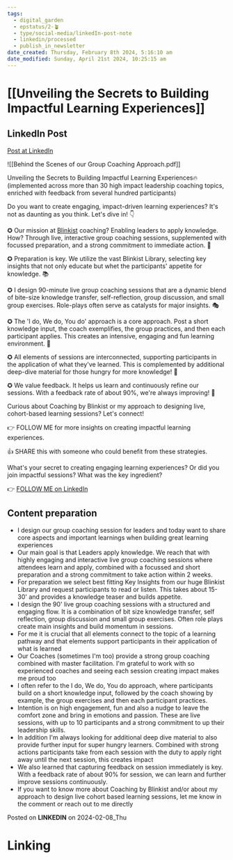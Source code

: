 ```yaml
---
tags:
  - digital_garden
  - epstatus/2-🪴
  - type/social-media/linkedIn-post-note
  - linkedin/processed
  - publish_in_newsletter
date_created: Thursday, February 8th 2024, 5:16:10 am
date_modified: Sunday, April 21st 2024, 10:25:15 am
---
```

# [[Unveiling the Secrets to Building Impactful Learning Experiences]]
## LinkedIn Post
[Post at LinkedIn](https://www.linkedin.com/posts/sebastiankamilli_behind-the-scenes-of-our-group-coaching-approach-activity-7161267426058289152-IlPM?utm_source=share&utm_medium=member_desktop)

![[Behind the Scenes of our Group Coaching Approach.pdf]]

Unveiling the Secrets to Building Impactful Learning Experiences🔥  
(implemented across more than 30 high impact leadership coaching topics, enriched with feedback from several hundred participants)  

Do you want to create engaging, impact-driven learning experiences? It's not as daunting as you think. Let's dive in! 👇  
  
✪ Our mission at [Blinkist](https://www.linkedin.com/company/blinkist/) coaching? Enabling leaders to apply knowledge. How? Through live, interactive group coaching sessions, supplemented with focussed preparation, and a strong commitment to immediate action. 💪  
  
✪ Preparation is key. We utilize the vast Blinkist Library, selecting key insights that not only educate but whet the participants' appetite for knowledge. 📚  
  
✪ I design 90-minute live group coaching sessions that are a dynamic blend of bite-size knowledge transfer, self-reflection, group discussion, and small group exercises. Role-plays often serve as catalysts for major insights. 🎭  
  
✪ The 'I do, We do, You do' approach is a core approach. Post a short knowledge input, the coach exemplifies, the group practices, and then each participant applies. This creates an intensive, engaging and fun learning environment. 🔄  
  
✪ All elements of sessions are interconnected, supporting participants in the application of what they've learned. This is complemented by additional deep-dive material for those hungry for more knowledge! 🚀  
  
✪ We value feedback. It helps us learn and continuously refine our sessions. With a feedback rate of about 90%, we're always improving! 🙏  
  
Curious about Coaching by Blinkist or my approach to designing live, cohort-based learning sessions? Let's connect!  
  
👉 FOLLOW ME for more insights on creating impactful learning experiences.  
  
👍 SHARE this with someone who could benefit from these strategies.  
  
What's your secret to creating engaging learning experiences? Or did you join impactful sessions? What was the key ingredient?

👉 [FOLLOW ME on LinkedIn](https://www.linkedin.com/comm/mynetwork/discovery-see-all?usecase=PEOPLE_FOLLOWS&followMember=sebastiankamilli)

## Content preparation
+ I design our group coaching session for leaders and today want to share core aspects and important learnings when building great learning experiences
+ Our main goal is that Leaders apply knowledge. We reach that with highly engaging and interactive live group coaching sessions where attendees learn and apply, combined with a focussed and short preparation and a strong commitment to take action within 2 weeks. 
+ For preparation we select best fitting Key Insights from our huge Blinkist Library and request participants to read or listen. This takes about 15-30' and provides a knowledge teaser and builds appetite.
+ I design the 90' live group coaching sessions with a structured and engaging flow. It is a combination of bit size knowledge transfer, self reflection, group discussion and small group exercises. Often role plays create main insights and build momentum in sessions. 
+ For me it is crucial that all elements connect to the topic of a learning pathway and that elements support participants in their application of what is learned
+ Our Coaches (sometimes I'm too) provide a strong group coaching combined with master facilitation. I'm grateful to work with so experienced coaches and seeing each session creating impact makes me proud too 
+ I often refer to the I do, We do, You do approach, where participants build on a short knowledge input, followed by the coach showing by example, the group exercises and then each participant practices. 
+ Intention is on high engagement, fun and also a nudge to leave the comfort zone and bring in emotions and passion. These are live sessions, with up to 10 participants and a strong commitment to up their leadership skills. 
+ In addition I'm always looking for additional deep dive material to also provide further input for super hungry learners. Combined with strong actions participants take from each session with the duty to apply right away until the next session, this creates impact
+ We also learned that capturing feedback on session immediately is key. With a feedback rate of about 90% for session, we can learn and further improve sessions continuously.
+ If you want to know more about Coaching by Blinkist and/or about my approach to design live cohort based learning sessions, let me know in the comment or reach out to me directly

Posted on **LINKEDIN** on 2024-02-08_Thu
# Linking